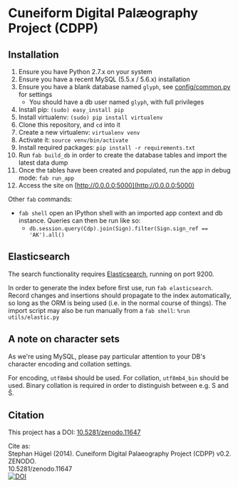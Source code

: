 # Cuneiform Digital Palæography Project (CDPP)
## Installation
1. Ensure you have Python 2.7.x on your system
2. Ensure you have a recent MySQL (5.5.x / 5.6.x) installation
3. Ensure you have a blank database named `glyph`, see [config/common.py](config/common.py) for settings
    - You should have a db user named `glyph`, with full privileges
4. Install pip: `(sudo) easy_install pip`
5. Install virtualenv: `(sudo) pip install virtualenv`
6. Clone this repository, and `cd` into it
7. Create a new virtualenv: `virtualenv venv`
8. Activate it: `source venv/bin/activate`
9. Install required packages: `pip install -r requirements.txt`
10. Run `fab build_db` in order to create the database tables and import the latest data dump
11. Once the tables have been created and populated, run the app in debug mode: `fab run_app`
12. Access the site on [http://0.0.0.0:5000](http://0.0.0.0:5000)

Other `fab` commands:

- `fab shell` open an IPython shell with an imported app context and db instance. Queries can then be run like so:
    - `db.session.query(Cdp).join(Sign).filter(Sign.sign_ref == 'AK').all()`

## Elasticsearch
The search functionality requires [Elasticsearch](http://www.elasticsearch.org/overview/), running on port 9200.  

In order to generate the index before first use, run `fab elasticsearch`. Record changes and insertions should propagate to the index automatically, so long as the ORM is being used (i.e. in the normal course of things). The import script may also be run manually from a `fab shell`: `%run utils/elastic.py`

## A note on character sets
As we're using MySQL, please pay particular attention to your DB's character encoding and collation settings.  

For encoding, `utf8mb4` should be used.
For collation, `utf8mb4_bin` should be used. Binary collation is required in order to distinguish between e.g. S and Š.

## Citation
This project has a DOI: [10.5281/zenodo.11647](http://dx.doi.org/10.5281/zenodo.11647)  

Cite as:  
Stephan Hügel (2014). Cuneiform Digital Palaeography Project (CDPP) v0.2. ZENODO.  
10.5281/zenodo.11647  
[![DOI](https://zenodo.org/badge/doi/10.5281/zenodo.11647.png)](http://dx.doi.org/10.5281/zenodo.11647)
